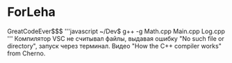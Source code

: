 # ForLeha
GreatCodeEver$$$
'''javascript
~/Dev$ g++ -g Math.cpp Main.cpp Log.cpp
'''
Компилятор VSC не считывал файлы, выдавая ошибку "No such file or directory", запуск через терминал. Видео "How the C++ compiler works" from Cherno.
